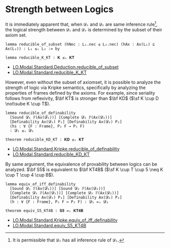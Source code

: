 # Strength between Logics

It is immediately apparent that, when `𝓓₁​` and `𝓓₂` are same inference rule[^strength_between_modal_logics_1], the logical strength between `𝓓₁` and `𝓓₂` is determined by the subset of their axiom set.

```lean
lemma reducible_of_subset (hNec : L₁.nec ≤ L₂.nec) (hAx : Ax(L₁) ⊆ Ax(L₂)) : L₁ ≤ₛ L₂ := by

lemma reducible_K_KT : 𝐊 ≤ₛ 𝐊𝐓
```
- [LO.Modal.Standard.Deduction.reducible_of_subset](https://iehality.github.io/lean4-logic/docs/Logic/Modal/Standard/Deduction.html#LO.Modal.Standard.Deduction.reducible_of_subset)
- [LO.Modal.Standard.reducible_K_KT](https://iehality.github.io/lean4-logic/docs/Logic/Modal/Standard/Deduction.html#LO.Modal.Standard.reducible_K_KT)

However, even without the subset of axiomset, it is possible to analyze the strength of logic via Kripke semantics, specifically by analyzing the properties of frames defined by the axioms. For example, since seriality follows from reflexivity, $\bf KT$ is stronger than $\bf KD$ ($\sf K \cup D \not\sube K \cup T$).

```lean
lemma reducible_of_definability
  [Sound 𝓓₁​ 𝔽(Ax(𝓓₁​))] [Complete 𝓓₂ 𝔽(Ax(𝓓₂))]
  [Definability Ax(𝓓₁​) P₁] [Definability Ax(𝓓₂) P₂]
  (hs : ∀ {F : Frame}, P₂ F → P₁ F)
  : 𝓓₁​ ≤ₛ 𝓓₂

theorem reducible_KD_KT : 𝐊𝐃 ≤ₛ 𝐊𝐓
```
- [LO.Modal.Standard.Kripke.reducible_of_definability](https://iehality.github.io/lean4-logic/docs/Logic/Modal/Standard/Kripke/Reducible.html#LO.Modal.Standard.Kripke.reducible_of_definability)
- [LO.Modal.Standard.reducible_KD_KT](https://iehality.github.io/lean4-logic/docs/Logic/Modal/Standard/Kripke/Geach/Reducible.html#LO.Modal.Standard.reducible_KD_KT)

By same argument, the equivalence of provability between logics can be analyzed. $\bf S5$ is equivalent to $\bf KT4B$ ($\sf K \cup T \cup 5 \neq K \cup T \cup 4 \cup B$).

```lean
lemma equiv_of_iff_definability
  [Sound 𝓓₁​ 𝔽(Ax(𝓓₁​))] [Sound 𝓓₂ 𝔽(Ax(𝓓₂))]
  [Complete 𝓓₁​ 𝔽(Ax(𝓓₁​))] [Complete 𝓓₂ 𝔽(Ax(𝓓₂))]
  [Definability Ax(𝓓₁​) P₁] [Definability Ax(𝓓₂) P₂]
  (h : ∀ {F : Frame}, P₁ F ↔ P₂ F) : 𝓓₁​ =ₛ 𝓓₂

theorem equiv_S5_KT4B : 𝐒𝟓 =ₛ 𝐊𝐓𝟒𝐁
```
- [LO.Modal.Standard.Kripke.equiv_of_iff_definability](https://iehality.github.io/lean4-logic/docs/Logic/Modal/Standard/Kripke/Reducible.html#LO.Modal.Standard.Kripke.equiv_of_iff_definability)
- [LO.Modal.Standard.equiv_S5_KT4B](https://iehality.github.io/lean4-logic/docs/Logic/Modal/Standard/Kripke/Geach/Reducible.html#LO.Modal.Standard.equiv_S5_KT4B)

[^strength_between_modal_logics_1]: It is permissible that `𝓓₂` has all inference rule of `𝓓₁​`.
